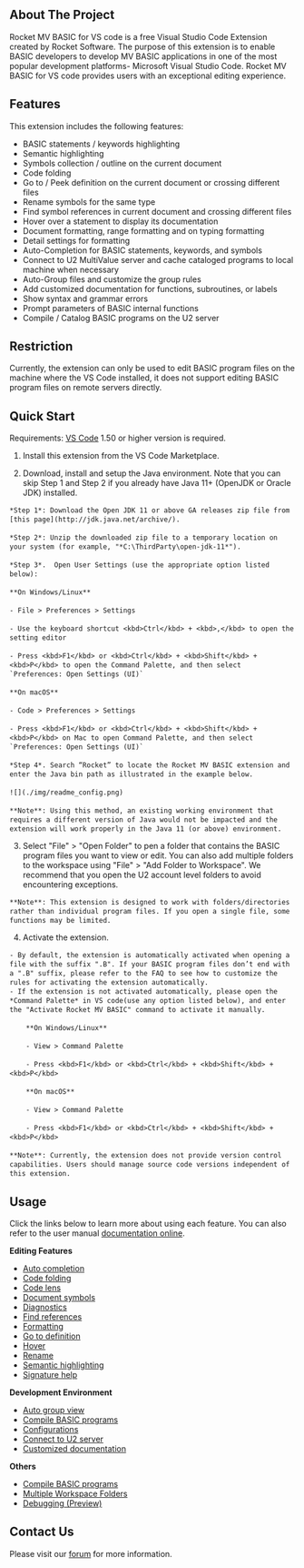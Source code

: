 ## About The Project

Rocket MV BASIC for VS code is a free Visual Studio Code Extension created by Rocket Software. The purpose of this extension is to enable BASIC developers to develop MV BASIC applications in one of the most popular development platforms- Microsoft Visual Studio Code. Rocket MV BASIC for VS code provides users with an exceptional editing experience.

## Features

This extension includes the following features:

 - BASIC statements / keywords highlighting
 - Semantic highlighting
 - Symbols collection / outline on the current document
 - Code folding
 - Go to / Peek definition on the current document or crossing different files
 - Rename symbols for the same type
 - Find symbol references in current document and crossing different files
 - Hover over a statement to display its documentation
 - Document formatting, range formatting and on typing formatting
 - Detail settings for formatting
 - Auto-Completion for BASIC statements, keywords, and symbols
 - Connect to U2 MultiValue server and cache cataloged programs to local machine when necessary
 - Auto-Group files and customize the group rules
 - Add customized documentation for functions, subroutines, or labels
 - Show syntax and grammar errors
 - Prompt parameters of BASIC internal functions
 - Compile / Catalog BASIC programs on the U2 server

## Restriction

Currently, the extension can only be used to edit BASIC program files on the machine where the VS Code installed, it does not support editing BASIC program files on remote servers directly. 

## Quick Start

Requirements: [VS Code](https://code.visualstudio.com/) 1.50 or higher version is required.

  1. Install this extension from the VS Code Marketplace.

  2. Download, install and setup the Java environment. Note that you can skip Step 1 and Step 2 if you already have Java 11+ (OpenJDK or Oracle JDK) installed. 

	*Step 1*: Download the Open JDK 11 or above GA releases zip file from [this page](http://jdk.java.net/archive/).

	*Step 2*: Unzip the downloaded zip file to a temporary location on your system (for example, "*C:\ThirdParty\open-jdk-11*").

	*Step 3*.  Open User Settings (use the appropriate option listed below):

	**On Windows/Linux**

	- File > Preferences > Settings

	- Use the keyboard shortcut <kbd>Ctrl</kbd> + <kbd>,</kbd> to open the setting editor 

	- Press <kbd>F1</kbd> or <kbd>Ctrl</kbd> + <kbd>Shift</kbd> + <kbd>P</kbd> to open the Command Palette, and then select `Preferences: Open Settings (UI)`

	**On macOS** 

	- Code > Preferences > Settings

	- Press <kbd>F1</kbd> or <kbd>Ctrl</kbd> + <kbd>Shift</kbd> + <kbd>P</kbd> on Mac to open Command Palette, and then select `Preferences: Open Settings (UI)`

	*Step 4*. Search “Rocket” to locate the Rocket MV BASIC extension and enter the Java bin path as illustrated in the example below.
	
	![](./img/readme_config.png)

	**Note**: Using this method, an existing working environment that requires a different version of Java would not be impacted and the extension will work properly in the Java 11 (or above) environment.

  3. Select "File" > "Open Folder" to pen a folder that contains the BASIC program files you want to view or edit. You can also add multiple folders to the workspace using "File" > "Add Folder to Workspace". We recommend that you open the U2 account level folders to avoid encountering exceptions.

	**Note**: This extension is designed to work with folders/directories rather than individual program files. If you open a single file, some functions may be limited.

  4. Activate the extension.

    - By default, the extension is automatically activated when opening a file with the suffix ".B". If your BASIC program files don’t end with a ".B" suffix, please refer to the FAQ to see how to customize the rules for activating the extension automatically.
    - If the extension is not activated automatically, please open the *Command Palette* in VS code(use any option listed below), and enter the "Activate Rocket MV BASIC" command to activate it manually.  
    
        **On Windows/Linux**
    
        - View > Command Palette
    
        - Press <kbd>F1</kbd> or <kbd>Ctrl</kbd> + <kbd>Shift</kbd> + <kbd>P</kbd>
    
        **On macOS**
    
        - View > Command Palette
    
        - Press <kbd>F1</kbd> or <kbd>Ctrl</kbd> + <kbd>Shift</kbd> + <kbd>P</kbd>
    
    **Note**: Currently, the extension does not provide version control capabilities. Users should manage source code versions independent of this extension.

## Usage

Click the links below to learn more about using each feature. You can also refer to the user manual [documentation online](https://rocketsoftware.github.io/rocket-mvbasic/).

**Editing Features**

- [Auto completion](./usage/Completion.md)
- [Code folding](./usage/Folding.md)
- [Code lens](./usage/CodeLens.md)
- [Document symbols](./usage/DocumentSymbol.md)
- [Diagnostics](./usage/Diagnostics.md)
- [Find references](./usage/References.md)
- [Formatting](./usage/Formatting.md)
- [Go to definition](./usage/Definition.md)
- [Hover](./usage/Hover.md)
- [Rename](./usage/Rename.md)
- [Semantic highlighting](./usage/SemanticHighlighting.md)
- [Signature help](./usage/SignatureHelp.md)

**Development Environment**

- [Auto group view](./usage/GroupView.md)
- [Compile BASIC programs](./usage/Compile.md)
- [Configurations](./usage/Configuration.md)
- [Connect to U2 server](./usage/Connection.md)
- [Customized documentation](./usage/CustomizeDoc.md)

**Others**

- [Compile BASIC programs](./usage/Compile.md)
- [Multiple Workspace Folders](./usage/MultipleWorkspaceFolders.md)
- [Debugging (Preview)](./usage/Debugging.md)

## Contact Us

Please visit our [forum](https://community.rocketsoftware.com/forums/multivalue?CommunityKey=521bce2e-71d5-4d32-b560-dfa95e950eb5) for more information.